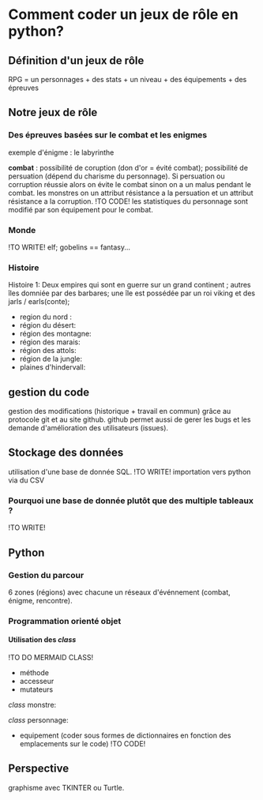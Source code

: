 # Comment coder un jeux de rôle en python?
## Définition d'un jeux de rôle
RPG = un personnages + des stats + un niveau + des équipements + des épreuves
## Notre jeux de rôle
### Des épreuves basées sur le combat et les enigmes

exemple d'énigme : le labyrinthe

**combat** : possibilité de coruption (don d'or = évité combat); possibilité de persuation (dépend du charisme du personnage). Si persuation ou corruption réussie alors on évite le combat sinon on a un malus pendant le combat. les monstres on un attribut résistance a la persuation et un attribut résistance a la corruption. !TO CODE!
les statistiques du personnage sont modifié par son équipement pour le combat.

### Monde

!TO WRITE! elf; gobelins == fantasy...

### Histoire

Histoire 1: Deux empires qui sont en guerre sur un grand continent ; autres îles domniée par des barbares; une île est possédée par un roi viking et des jarls / earls(conte); 

- region du nord : 
- région du désert:
- région des montagne:
- région des marais:
- région des attols:
- région de la jungle:
- plaines d'hindervall:
## gestion du code
gestion des modifications (historique + travail en commun) grâce au protocole git et au site github.
github permet aussi de gerer les bugs et les demande d'amélioration des utilisateurs (issues).

## Stockage des données
utilisation d'une base de donnée SQL. !TO WRITE!
importation vers python via du CSV

### Pourquoi une base de donnée plutôt que des multiple tableaux ?
!TO WRITE!

## Python
### Gestion du parcour
6 zones (régions) avec chacune un réseaux d'événnement (combat, énigme, rencontre).

### Programmation orienté objet
#### Utilisation des *class*
!TO DO MERMAID CLASS!
- méthode
- accesseur
- mutateurs

*class* monstre:

*class* personnage:
- equipement (coder sous formes de dictionnaires en fonction des emplacements sur le code) !TO CODE!

## Perspective
graphisme avec TKINTER ou Turtle.
